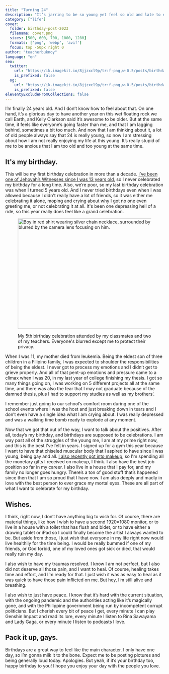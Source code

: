 ```yaml
---
title: "Turning 24"
description: "It’s jarring to be so young yet feel so old and late to everything life has to offer."
category: ["life"]
cover:
  folder: birthday-post-2023
  filename: cover.png
  sizes: [500, 600, 700, 1000, 1280]
  formats: ['png', 'webp', 'avif']
  focus: top -50px right 0
author: "teacherbuknoy"
language: "en"
seo:
  twitter:
    url: "https://ik.imagekit.io/8jjzxcl9p/tr:f-png,w-0.5/posts/birthday-post-2023/twitter.png"
    is_prefixed: false
  og:
    url: "https://ik.imagekit.io/8jjzxcl9p/tr:f-png,w-0.5/posts/birthday-post-2023/og.png"
    is_prefixed: false
eleventyExcludeFromCollections: false
---
```


I’m finally 24 years old. And I don’t know how to feel about that. On one hand, it’s a glorious day to have another year on this wet floating rock we call Earth, and Kelly Clarkson said it’s awesome to be older. But at the same time, it feels like everyone’s going faster than me, and that I am lagging behind, sometimes a bit too much. And now that I am thinking about it, a lot of old people always say that 24 is really young, so now I am stressing about how I am not really enjoying my life at this young. It’s really stupid of me to be anxious that I am too old and too young at the same time.

## It's my birthday.
This will be my first birthday celebration in more than a decade. [I’ve been one of Jehovah’s Witnesses since I was 13 years old](/writing/en/i-am-coming-out/), so I never celebrated my birthday for a long time. Also, we’re poor, so my last birthday celebration was when I turned 5 years old. And I never tried birthdays even when I was allowed because I didn't really have a lot of friends, so it was either me celebrating it alone, moping and crying about why I got no one even greeting me, or not celebrating it at all. It's been one depressing hell of a ride, so this year really does feel like a grand celebration.

<figure class="image">
  <picture>
    <source
      srcset="
        https://ik.imagekit.io/8jjzxcl9p//tr:f-avif,w-500/posts/birthday-post-2023/5th-birthday.jpg   500w,
        https://ik.imagekit.io/8jjzxcl9p//tr:f-avif,w-600/posts/birthday-post-2023/5th-birthday.jpg   600w,
        https://ik.imagekit.io/8jjzxcl9p//tr:f-avif,w-700/posts/birthday-post-2023/5th-birthday.jpg   700w,
        https://ik.imagekit.io/8jjzxcl9p//tr:f-avif,w-1000/posts/birthday-post-2023/5th-birthday.jpg 1000w,
        https://ik.imagekit.io/8jjzxcl9p//tr:f-avif,w-1280/posts/birthday-post-2023/5th-birthday.jpg 1280w
      "
      type="image/avif"
      sizes="
        (max-width: 500px) 500w, 
        (max-width: 600px) 600w, 
        (max-width: 700px) 700w, 
        (max-width: 1000px) 1000w, 
        (max-width: 1280px) 1280w"
      width="600"
      height="350"
    />
    <img
      src="https://ik.imagekit.io/8jjzxcl9p/posts/birthday-post-2023/5th-birthday.jpg"
      alt="Boy in red shirt wearing silver chain necklace, surrounded by his friends that are blurred by the camera lens focusing on him."
      width="1000"
      height="562.5"
      loading="lazy"
    />
  </picture>
  <figcaption>
    <p>My 5th birthday celebration attended by my classmates and two of my teachers. Everyone's blurred except me to protect their privacy.</p>
  </figcaption>
</figure>


When I was 11, my mother died from leukemia. Being the eldest son of three children in a Filipino family, I was expected to shoulder the responsibilities of being the eldest. I never got to process my emotions and I didn’t get to grieve properly. And all of that pent-up emotions and pressure came to a climax when I was 20, in my last year of college finishing my thesis. I got so many things going on, I was working on 5 different projects all at the same time, and there was also the fear that I may not graduate because of the damned thesis, plus I had to support my studies as well as my brothers’. 

I remember just going to our school’s comfort room during one of the school events where I was the host and just breaking down in tears and I don’t even have a single idea what I am crying about. I was really depressed and was a walking time bomb ready to explode at any moment.

Now that we got that out of the way, I want to talk about the positives. After all, today’s my birthday, and birthdays are supposed to be celebrations. I am way past all of the struggles of the young me, I am at my prime right now, and this is the best I’ve felt in years. I signed up for a gym this year because I want to have that chiseled muscular body that I aspired to have since I was young, being gay and all. [I also recently got into makeup](/writing/en/king-of-the-night/), so I'm spending all the monetary gifts I received on makeup, I think. I also have the best job position so far in my career. I also live in a house that I pay for, and my family no longer goes hungry. There’s a ton of good stuff that’s happened since then that I am so proud that I have now. I am also deeply and madly in love with the best person to ever grace my mortal eyes. These are all part of what I want to celebrate for my birthday.

## Wishes.

I think, right now, I don’t have anything big to wish for. Of course, there are material things, like how I wish to have a second 1920×1080 monitor, or to live in a house with a toilet that has flush and bidet, or to have either a drawing tablet or iPad so I could finally become the artist I always wanted to be. But aside from those, I just wish that everyone in my life right now would live healthily for the time being. I would be really bummed if one of my friends, or God forbid, one of my loved ones got sick or died, that would really ruin my day.

I also wish to have my traumas resolved. I know I am not perfect, but I also did not deserve all those pain, and I want to heal. Of course, healing takes time and effort, and I’m ready for that. I just wish it was as easy to heal as it was quick to have those pain inflicted on me. But hey, I’m still alive and breathing. 

I also wish to just have peace. I know that it’s hard with the current situation, with the ongoing pandemic and the authorities acting like it’s magically gone, and with the Philippine government being run by incompetent corrupt politicians. But I cherish every bit of peace I get, every minute I can play Genshin Impact and read its lore, every minute I listen to Rina Sawayama and Lady Gaga, or every minute I listen to podcasts I love. 

## Pack it up, gays.

Birthdays are a great way to feel like the main character. I only have one day, so I’m gonna milk it to the bone. Expect me to be posting pictures and being generally loud today. Apologies. But yeah, if it’s your birthday too, happy birthday to you! I hope you enjoy your day with the people you love.